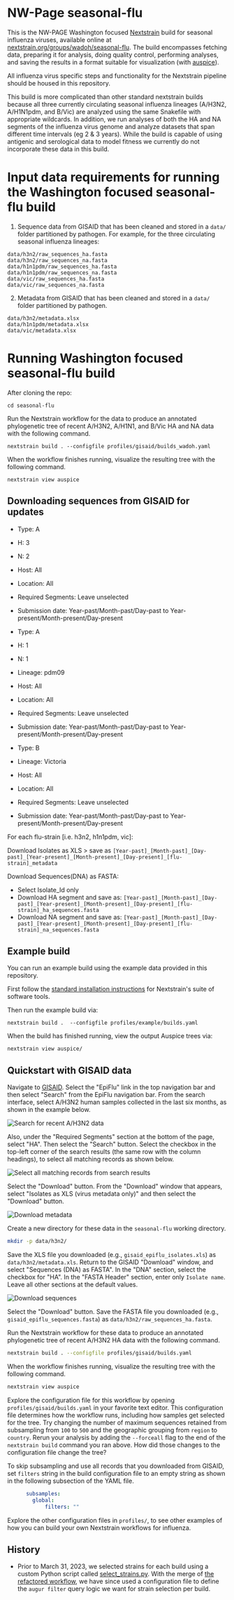 # NW-Page seasonal-flu 
This is the NW-PAGE Washington focused [Nextstrain](https://nextstrain.org)  build for seasonal influenza viruses, available online at [nextstrain.org/groups/wadoh/seasonal-flu](https://nextstrain.org/groups/wadoh/flu/seasonal/h3n2/WA/2y/ha). 
The build encompasses fetching data, preparing it for analysis, doing quality control,
performing analyses, and saving the results in a format suitable for visualization (with
[auspice][]). 

All influenza virus specific steps and functionality for the Nextstrain pipeline should be
housed in this repository.

This build is more complicated than other standard nextstrain builds because all three
currently circulating seasonal influenza lineages (A/H3N2, A/H1N1pdm, and B/Vic)
are analyzed using the same Snakefile with appropriate wildcards. In addition, we run
analyses of both the HA and NA segments of the influenza virus genome and analyze datasets
that span different time intervals (eg 2 & 3 years). While the build is capable of using antigenic 
and serological data to model fitness we currently do not incorporate these data in this build. 


# Input data requirements for running the Washington focused seasonal-flu build 

1. Sequence data from GISAID that has been cleaned and stored in a `data/` folder 
partitioned by pathogen. For example, for the three circulating seasonal influenza lineages: 
```
data/h3n2/raw_sequences_ha.fasta
data/h3n2/raw_sequences_na.fasta
data/h1n1pdm/raw_sequences_ha.fasta
data/h1n1pdm/raw_sequences_na.fasta
data/vic/raw_sequences_ha.fasta
data/vic/raw_sequences_na.fasta
``` 

2. Metadata from GISAID that has been cleaned and stored in a `data/` folder partitioned by pathogen. 
``` 
data/h3n2/metadata.xlsx
data/h1n1pdm/metadata.xlsx
data/vic/metadata.xlsx
```

# Running Washington focused seasonal-flu build 

After cloning the repo: 

```
cd seasonal-flu 
```

Run the Nextstrain workflow for the data to produce an annotated phylogenetic tree of recent A/H3N2, A/H1N1, and B/Vic HA and NA data
with the following command. 

```
nextstrain build . --configfile profiles/gisaid/builds_wadoh.yaml 
```

When the workflow finishes running, visualize the resulting tree with the following command. 
```
nextstrain view auspice 
```

## Downloading sequences from GISAID for updates

- Type: A
- H: 3
- N: 2 
- Host: All 
- Location: All
- Required Segments: Leave unselected
- Submission date: Year-past/Month-past/Day-past to Year-present/Month-present/Day-present

- Type: A
- H: 1
- N: 1
- Lineage: pdm09
- Host: All 
- Location: All
- Required Segments: Leave unselected
- Submission date: Year-past/Month-past/Day-past to Year-present/Month-present/Day-present

- Type: B
- Lineage: Victoria
- Host: All 
- Location: All
- Required Segments: Leave unselected
- Submission date: Year-past/Month-past/Day-past to Year-present/Month-present/Day-present

For each flu-strain [i.e. h3n2, h1n1pdm, vic]: 

Download Isolates as XLS > save as `[Year-past]_[Month-past]_[Day-past]_[Year-present]_[Month-present]_[Day-present]_[flu-strain]_metadata`

Download Sequences(DNA) as FASTA: 
- Select Isolate_Id only 
- Download HA segment and save as: `[Year-past]_[Month-past]_[Day-past]_[Year-present]_[Month-present]_[Day-present]_[flu-strain]_ha_sequences.fasta`
- Download NA segment and save as: `[Year-past]_[Month-past]_[Day-past]_[Year-present]_[Month-present]_[Day-present]_[flu-strain]_na_sequences.fasta`





## Example build

You can run an example build using the example data provided in this repository.

First follow the [standard installation instructions](https://docs.nextstrain.org/en/latest/install.html)
for Nextstrain's suite of software tools.

Then run the example build via:

```
nextstrain build .  --configfile profiles/example/builds.yaml
```

When the build has finished running, view the output Auspice trees via:

```
nextstrain view auspice/
```

## Quickstart with GISAID data

Navigate to [GISAID](http://gisaid.org).
Select the "EpiFlu" link in the top navigation bar and then select "Search" from the EpiFlu navigation bar.
From the search interface, select A/H3N2 human samples collected in the last six months, as shown in the example below.

![Search for recent A/H3N2 data](images/01-search-gisaid-for-h3n2.png)

Also, under the "Required Segments" section at the bottom of the page, select "HA".
Then select the "Search" button.
Select the checkbox in the top-left corner of the search results (the same row with the column headings), to select all matching records as shown below.

![Select all matching records from search results](images/02-gisaid-search-results.png)

Select the "Download" button.
From the "Download" window that appears, select "Isolates as XLS (virus metadata only)" and then select the "Download" button.

![Download metadata](images/03-download-metadata.png)

Create a new directory for these data in the `seasonal-flu` working directory.

``` bash
mkdir -p data/h3n2/
```

Save the XLS file you downloaded (e.g., `gisaid_epiflu_isolates.xls`) as `data/h3n2/metadata.xls`.
Return to the GISAID "Download" window, and select "Sequences (DNA) as FASTA".
In the "DNA" section, select the checkbox for "HA".
In the "FASTA Header" section, enter only `Isolate name`.
Leave all other sections at the default values.

![Download sequences](images/04-download-sequences.png)

Select the "Download" button.
Save the FASTA file you downloaded (e.g., `gisaid_epiflu_sequences.fasta`) as `data/h3n2/raw_sequences_ha.fasta`.

Run the Nextstrain workflow for these data to produce an annotated phylogenetic tree of recent A/H3N2 HA data with the following command.

``` bash
nextstrain build . --configfile profiles/gisaid/builds.yaml
```

When the workflow finishes running, visualize the resulting tree with the following command.

``` bash
nextstrain view auspice
```

Explore the configuration file for this workflow by opening `profiles/gisaid/builds.yaml` in your favorite text editor.
This configuration file determines how the workflow runs, including how samples get selected for the tree.
Try changing the number of maximum sequences retained from subsampling from `100` to `500` and the geographic grouping from `region` to `country`.
Rerun your analysis by adding the `--forceall` flag to the end of the `nextstrain build` command you ran above.
How did those changes to the configuration file change the tree?

To skip subsampling and use all records that you downloaded from GISAID, set `filters` string in the build configuration file to an empty string as shown in the following subsection of the YAML file.

```yaml
      subsamples:
        global:
            filters: ""
```

Explore the other configuration files in `profiles/`, to see other examples of how you can build your own Nextstrain workflows for influenza.

## History

 - Prior to March 31, 2023, we selected strains for each build using a custom Python script called [select_strains.py](https://github.com/nextstrain/seasonal-flu/blob/64b5204d23c0b95e4b06f943e4efb8db005759c0/scripts/select_strains.py). With the merge of [the refactored workflow](https://github.com/nextstrain/seasonal-flu/pull/76), we have since used a configuration file to define the `augur filter` query logic we want for strain selection per build.

[Nextstrain]: https://nextstrain.org
[fauna]: https://github.com/nextstrain/fauna
[augur]: https://github.com/nextstrain/augur
[auspice]: https://github.com/nextstrain/auspice
[snakemake cli]: https://snakemake.readthedocs.io/en/stable/executable.html#all-options
[nextstrain-cli]: https://github.com/nextstrain/cli
[nextstrain-cli README]: https://github.com/nextstrain/cli/blob/master/README.md
